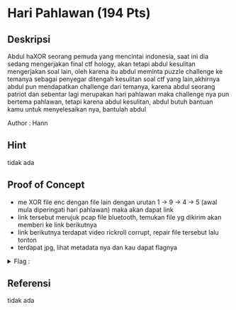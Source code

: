 ﻿# Hari Pahlawan (194 Pts)


## Deskripsi
Abdul haXOR seorang pemuda yang mencintai indonesia, saat ini dia sedang mengerjakan final ctf hology, akan tetapi abdul kesulitan mengerjakan soal lain, oleh karena itu abdul meminta puzzle challenge ke temanya sebagai penyegar ditengah kesulitan soal ctf yang lain,akhirnya abdul pun mendapatkan challenge dari temanya, karena abdul seorang patriot dan sebentar lagi merupakan hari pahlawan maka challenge nya pun bertema pahlawan, tetapi karena abdul kesulitan, abdul butuh bantuan kamu untuk menyelesaikan nya, bantulah abdul

Author : Hann


## Hint 
tidak ada


## Proof of Concept
- me XOR file enc dengan file lain dengan urutan 1 -> 9 -> 4 -> 5 (awal mula diperingati hari pahlawan) maka akan dapat link
- link tersebut merujuk pcap file bluetooth, temukan file yg dikirim akan memberi ke link berikutnya
- link berikutnya terdapat video rickroll corrupt, repair file tersebut lalu tonton
- terdapat jpg, lihat metadata nya dan kau dapat flagnya

<details>
<summary>Flag : </summary>
hology4{s3lama4t_hari_Pahl4wan} 

</details>


## Referensi
tidak ada
